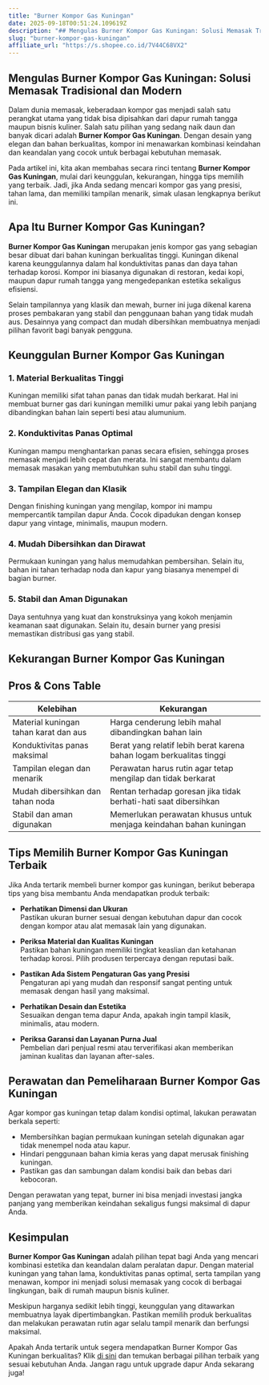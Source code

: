 ```yaml
---
title: "Burner Kompor Gas Kuningan"
date: 2025-09-18T00:51:24.109619Z
description: "## Mengulas Burner Kompor Gas Kuningan: Solusi Memasak Tradisional dan Modern..."
slug: "burner-kompor-gas-kuningan"
affiliate_url: "https://s.shopee.co.id/7V44C68VX2"
---
```

## Mengulas Burner Kompor Gas Kuningan: Solusi Memasak Tradisional dan Modern

Dalam dunia memasak, keberadaan kompor gas menjadi salah satu perangkat utama yang tidak bisa dipisahkan dari dapur rumah tangga maupun bisnis kuliner. Salah satu pilihan yang sedang naik daun dan banyak dicari adalah **Burner Kompor Gas Kuningan**. Dengan desain yang elegan dan bahan berkualitas, kompor ini menawarkan kombinasi keindahan dan keandalan yang cocok untuk berbagai kebutuhan memasak.

Pada artikel ini, kita akan membahas secara rinci tentang **Burner Kompor Gas Kuningan**, mulai dari keunggulan, kekurangan, hingga tips memilih yang terbaik. Jadi, jika Anda sedang mencari kompor gas yang presisi, tahan lama, dan memiliki tampilan menarik, simak ulasan lengkapnya berikut ini.

## Apa Itu Burner Kompor Gas Kuningan?

**Burner Kompor Gas Kuningan** merupakan jenis kompor gas yang sebagian besar dibuat dari bahan kuningan berkualitas tinggi. Kuningan dikenal karena keunggulannya dalam hal konduktivitas panas dan daya tahan terhadap korosi. Kompor ini biasanya digunakan di restoran, kedai kopi, maupun dapur rumah tangga yang mengedepankan estetika sekaligus efisiensi.

Selain tampilannya yang klasik dan mewah, burner ini juga dikenal karena proses pembakaran yang stabil dan penggunaan bahan yang tidak mudah aus. Desainnya yang compact dan mudah dibersihkan membuatnya menjadi pilihan favorit bagi banyak pengguna.

## Keunggulan Burner Kompor Gas Kuningan

### 1. Material Berkualitas Tinggi  
Kuningan memiliki sifat tahan panas dan tidak mudah berkarat. Hal ini membuat burner gas dari kuningan memiliki umur pakai yang lebih panjang dibandingkan bahan lain seperti besi atau alumunium.

### 2. Konduktivitas Panas Optimal  
Kuningan mampu menghantarkan panas secara efisien, sehingga proses memasak menjadi lebih cepat dan merata. Ini sangat membantu dalam memasak masakan yang membutuhkan suhu stabil dan suhu tinggi.

### 3. Tampilan Elegan dan Klasik  
Dengan finishing kuningan yang mengilap, kompor ini mampu mempercantik tampilan dapur Anda. Cocok dipadukan dengan konsep dapur yang vintage, minimalis, maupun modern.

### 4. Mudah Dibersihkan dan Dirawat  
Permukaan kuningan yang halus memudahkan pembersihan. Selain itu, bahan ini tahan terhadap noda dan kapur yang biasanya menempel di bagian burner.

### 5. Stabil dan Aman Digunakan  
Daya sentuhnya yang kuat dan konstruksinya yang kokoh menjamin keamanan saat digunakan. Selain itu, desain burner yang presisi memastikan distribusi gas yang stabil.

## Kekurangan Burner Kompor Gas Kuningan

## Pros & Cons Table

| **Kelebihan** | **Kekurangan** |
|----------------|----------------|
| Material kuningan tahan karat dan aus | Harga cenderung lebih mahal dibandingkan bahan lain |
| Konduktivitas panas maksimal | Berat yang relatif lebih berat karena bahan logam berkualitas tinggi |
| Tampilan elegan dan menarik | Perawatan harus rutin agar tetap mengilap dan tidak berkarat |
| Mudah dibersihkan dan tahan noda | Rentan terhadap goresan jika tidak berhati-hati saat dibersihkan |
| Stabil dan aman digunakan | Memerlukan perawatan khusus untuk menjaga keindahan bahan kuningan |

## Tips Memilih Burner Kompor Gas Kuningan Terbaik

Jika Anda tertarik membeli burner kompor gas kuningan, berikut beberapa tips yang bisa membantu Anda mendapatkan produk terbaik:

- **Perhatikan Dimensi dan Ukuran**  
Pastikan ukuran burner sesuai dengan kebutuhan dapur dan cocok dengan kompor atau alat memasak lain yang digunakan.

- **Periksa Material dan Kualitas Kuningan**  
Pastikan bahan kuningan memiliki tingkat keaslian dan ketahanan terhadap korosi. Pilih produsen terpercaya dengan reputasi baik.

- **Pastikan Ada Sistem Pengaturan Gas yang Presisi**  
Pengaturan api yang mudah dan responsif sangat penting untuk memasak dengan hasil yang maksimal.

- **Perhatikan Desain dan Estetika**  
Sesuaikan dengan tema dapur Anda, apakah ingin tampil klasik, minimalis, atau modern.

- **Periksa Garansi dan Layanan Purna Jual**  
Pembelian dari penjual resmi atau terverifikasi akan memberikan jaminan kualitas dan layanan after-sales.

## Perawatan dan Pemeliharaan Burner Kompor Gas Kuningan

Agar kompor gas kuningan tetap dalam kondisi optimal, lakukan perawatan berkala seperti:

- Membersihkan bagian permukaan kuningan setelah digunakan agar tidak menempel noda atau kapur.
- Hindari penggunaan bahan kimia keras yang dapat merusak finishing kuningan.
- Pastikan gas dan sambungan dalam kondisi baik dan bebas dari kebocoran.
  
Dengan perawatan yang tepat, burner ini bisa menjadi investasi jangka panjang yang memberikan keindahan sekaligus fungsi maksimal di dapur Anda.

## Kesimpulan

**Burner Kompor Gas Kuningan** adalah pilihan tepat bagi Anda yang mencari kombinasi estetika dan keandalan dalam peralatan dapur. Dengan material kuningan yang tahan lama, konduktivitas panas optimal, serta tampilan yang menawan, kompor ini menjadi solusi memasak yang cocok di berbagai lingkungan, baik di rumah maupun bisnis kuliner.

Meskipun harganya sedikit lebih tinggi, keunggulan yang ditawarkan membuatnya layak dipertimbangkan. Pastikan memilih produk berkualitas dan melakukan perawatan rutin agar selalu tampil menarik dan berfungsi maksimal.

Apakah Anda tertarik untuk segera mendapatkan Burner Kompor Gas Kuningan berkualitas? Klik [di sini](https://s.shopee.co.id/7V44C68VX2) dan temukan berbagai pilihan terbaik yang sesuai kebutuhan Anda. Jangan ragu untuk upgrade dapur Anda sekarang juga!